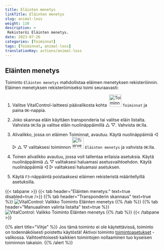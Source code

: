 ```yaml
---
title: Eläinten menetys
linkTitle: Eläinten menetys
slug: animal-loss
weight: 110
description: >
 Rekisteröi Eläinten menetys.
date: 2023-07-26
categories: [Toiminnat]
tags: [Toiminnat, animal-loss]
translationKey: actions/animal-loss
---
```


## Eläinten menetys

Toiminto `Eläinten menetys` mahdollistaa eläimen menetyksen rekisteröinnin. Eläimen menetyksen rekisteröimiseksi toimi seuraavasti:

1. Valitse VitalControl-laitteesi päävalikosta kohta &nbsp;<img src="/icons/actions.svg" width="40" align="bottom" alt="Toiminnat" /> `Toiminnat` ja paina `OK`-nappia.

2. Joko skannaa eläin käyttäen transponderia tai valitse eläin listalta. Vahvista `OK`:lla ja valitse eläin nuolinäppäimillä △ ▽. Vahvista `OK`:lla.

3. Alivalikko, jossa on eläimen Toiminnat, avautuu. Käytä nuolinäppäimiä ◁ ▷ △ ▽ valitaksesi toiminnon <img src="/icons/actions/animal-loss.svg" width="38" align="bottom" alt="Tierverlust" /> `Eläinten menetys` ja vahvista `OK`:lla.

4. Toinen alivalikko avautuu, jossa voit tallentaa erilaisia asetuksia. Käytä nuolinäppäimiä △ ▽ valitaksesi haluamasi asetusvaihtoehdon. Käytä nuolinäppäimiä ◁ ▷ valitaksesi haluamasi asetuksen.

5. Käytä `F3`-näppäintä poistaaksesi eläimen rekisteristä määritellyillä asetuksilla.

{{< tabpane >}}
{{< tab header="Eläinten menetys:" text=true disabled=true />}}
{{% tab header="Transponderin skannaus" text=true %}}
![VitalControl: Valikko Toiminto Eläinten menetys](../images/animalloss-scan.png "Rekisteröi Eläinten menetys")
{{% /tab %}}
{{% tab header="Manuaalinen valinta listalta" text=true %}}
![VitalControl: Valikko Toiminto Eläinten menetys](../images/animalloss.png "Rekisteröi Eläinten menetys")
{{% /tab %}}
{{< /tabpane >}}

{{% alert title="Vihje" %}}
Jos tämä toiminto ei ole käytettävissä, toiminto on todennäköisesti poistettu käytöstä! Aktivoi toiminto [toimintoasetukset](../settings/) -valikossa. Vaihtoehtoisesti kaikkien toimintojen nollaaminen tuo kyseisen toiminnon takaisin.
{{% /alert %}}
